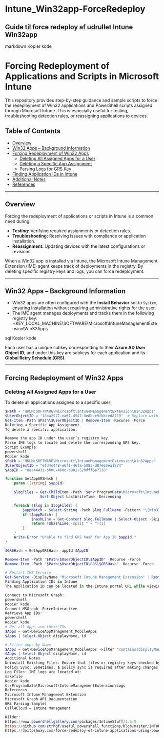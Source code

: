 # Intune_Win32app-ForceRedeploy
## Guide til force redeploy af udrullet Intune Win32app <br>


markdown
Kopier kode
# Forcing Redeployment of Applications and Scripts in Microsoft Intune

This repository provides step-by-step guidance and sample scripts to force the redeployment of Win32 applications and PowerShell scripts assigned through Microsoft Intune. This is especially useful for testing, troubleshooting detection rules, or reassigning applications to devices.

## Table of Contents
- [Overview](#overview)
- [Win32 Apps – Background Information](#win32-apps--background-information)
- [Forcing Redeployment of Win32 Apps](#forcing-redeployment-of-win32-apps)
  - [Deleting All Assigned Apps for a User](#deleting-all-assigned-apps-for-a-user)
  - [Deleting a Specific App Assignment](#deleting-a-specific-app-assignment)
  - [Parsing Logs for GRS Key](#parsing-logs-for-grs-key)
- [Finding Application IDs in Intune](#finding-application-ids-in-intune)
- [Additional Notes](#additional-notes)
- [References](#references)

---

## Overview

Forcing the redeployment of applications or scripts in Intune is a common need during:
- **Testing:** Verifying required assignments or detection rules.
- **Troubleshooting:** Resolving issues with compliance or application installation.
- **Reassignment:** Updating devices with the latest configurations or revisions.

When a Win32 app is installed via Intune, the Microsoft Intune Management Extension (IME) agent keeps track of deployments in the registry. By deleting specific registry keys and logs, you can force redeployment.

---

## Win32 Apps – Background Information

- Win32 apps are often configured with the **Install Behavior** set to `System`, ensuring installation without requiring administrative rights for the user.
- The IME agent manages deployments and tracks them in the following registry key:
HKEY_LOCAL_MACHINE\SOFTWARE\Microsoft\IntuneManagementExtension\Win32Apps

sql
Kopier kode

Each user has a unique subkey corresponding to their **Azure AD User Object ID**, and under this key are subkeys for each application and its **Global Retry Schedule (GRS)**.

---

## Forcing Redeployment of Win32 Apps

### Deleting All Assigned Apps for a User
To delete all applications assigned to a specific user:
```powershell
$Path = "HKLM:SOFTWARE\Microsoft\IntuneManagementExtension\Win32Apps"
$UserObjectID = "18ba2977-ea61-4547-8e8b-e9cbbced8719"  # Replace with actual User Object ID
Get-Item -Path $Path\$UserObjectID | Remove-Item -Recurse -Force
Deleting a Specific App Assignment
To delete a specific application:

Remove the app ID under the user’s registry key.
Parse IME logs to locate and delete the corresponding GRS key.
Script Example:
powershell
Kopier kode
$Path = "HKLM:SOFTWARE\Microsoft\IntuneManagementExtension\Win32Apps"
$UserObjectID = "efd4c448-e6f1-46fa-b083-d87e60ea1274"
$AppID = "8ea44431-bb08-460c-b881-52bdff6a7128"

function GetAppGRSHash {
    param ([string] $appId)

    $logFiles = Get-ChildItem -Path "$env:ProgramData\Microsoft\IntuneManagementExtension\Logs" -Filter "IntuneManagementExtension*.log" -File |
                Sort-Object LastWriteTime -Descending

    foreach ($log in $logFiles) {
        $appMatch = Select-String -Path $log.FullName -Pattern "\[Win32App\]\[GRSManager\] App with id: $appId is not expired." -Context 0, 1
        if ($appMatch) {
            $hashLine = Get-Content $log.FullName | Select-Object -Skip $appMatch.LineNumber -First 1
            return ($hashLine -split " = ")[1]
        }
    }
    Write-Error "Unable to find GRS hash for App ID $appId."
}

$GRSHash = GetAppGRSHash -appId $AppID

Remove-Item -Path "$Path\$UserObjectID\$AppID" -Recurse -Force
Remove-Item -Path "$Path\$UserObjectID\GRS\$GRSHash" -Recurse -Force

# Restart IME Service
Get-Service -DisplayName "Microsoft Intune Management Extension" | Restart-Service
Finding Application IDs in Intune
The application ID can be located in the Intune portal URL while viewing the application details. Alternatively, use PowerShell with the Microsoft Graph API to retrieve app IDs:

Connect to Microsoft Graph:
powershell
Kopier kode
Connect-MSGraph -ForceInteractive
Retrieve App IDs:
powershell
Kopier kode
# Get all Apps and their IDs
$Apps = Get-DeviceAppManagement_MobileApps 
$Apps | Select-Object displayName, id

# Filter Apps by Name
$Apps = Get-DeviceAppManagement_MobileApps -Filter "contains(displayName, 'App Name')"
$Apps | Select-Object displayName, id
Additional Notes
Uninstall Existing Files: Ensure that files or registry keys checked by the detection rule are removed before forcing redeployment.
Policy Sync: Sometimes, a policy sync is required after making changes to ensure redeployment.
Log Files: IME logs are located at:
makefile
Kopier kode
C:\ProgramData\Microsoft\IntuneManagementExtension\Logs
References
Microsoft Intune Management Extension
Microsoft Graph API Documentation
GRS Parsing Samples
Call4Cloud – Intune Management

Kilder:
https://www.powershellgallery.com/packages/IntuneStuff/1.6.0
https://github.com/ztrhgf/useful_powershell_functions/blob/master/INTUNE/Invoke-IntuneWin32AppRedeploy.ps1 <br>
https://doitpshway.com/force-redeploy-of-intune-applications-using-powershell <br>
